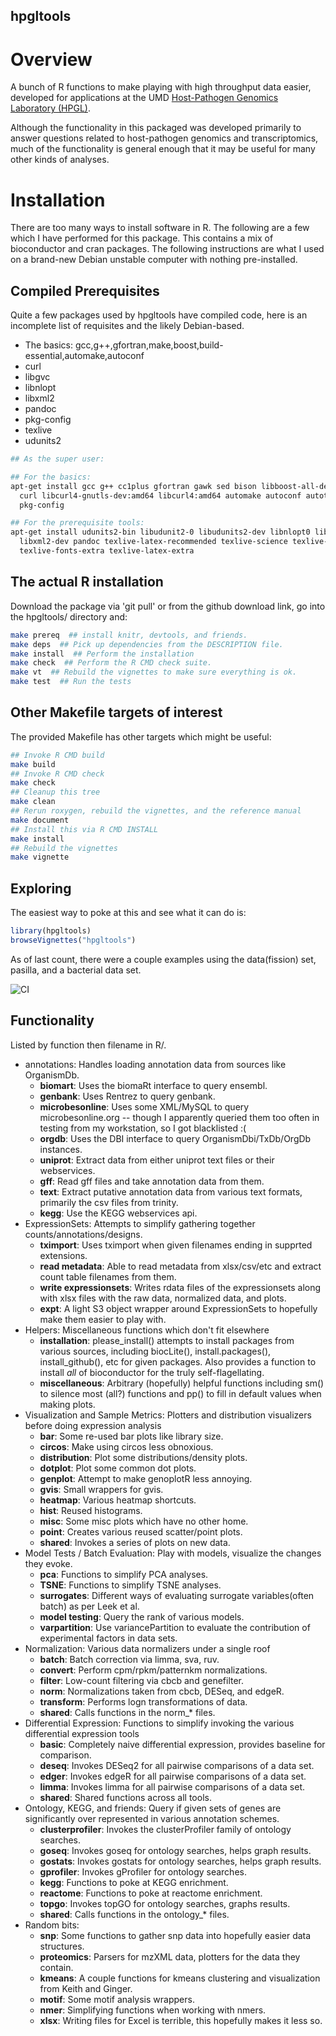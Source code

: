 hpgltools
---------

# Overview

A bunch of R functions to make playing with high throughput data easier,
developed for applications at the UMD
[Host-Pathogen Genomics Laboratory (HPGL)](http://www.najibelsayed.org).

Although the functionality in this packaged was developed primarily to answer
questions related to host-pathogen genomics and transcriptomics, much of the
functionality is general enough that it may be useful for many other kinds of
analyses.

# Installation

There are too many ways to install software in R.  The following are a few which
I have performed for this package.  This contains a mix of bioconductor and cran
packages.  The following instructions are what I used on a brand-new Debian unstable
computer with nothing pre-installed.

## Compiled Prerequisites

Quite a few packages used by hpgltools have compiled code, here is an incomplete list of
requisites and the likely Debian-based.

* The basics: gcc,g++,gfortran,make,boost,build-essential,automake,autoconf
* curl
* libgvc
* libnlopt
* libxml2
* pandoc
* pkg-config
* texlive
* udunits2

```bash
## As the super user:

## For the basics:
apt-get install gcc g++ cc1plus gfortran gawk sed bison libboost-all-dev build-essential \
  curl libcurl4-gnutls-dev:amd64 libcurl4:amd64 automake autoconf autotools-dev \
  pkg-config

## For the prerequisite tools:
apt-get install udunits2-bin libudunit2-0 libudunits2-dev libnlopt0 libnlopt-dev \
  libxml2-dev pandoc texlive-latex-recommended texlive-science texlive-extra-utils \
  texlive-fonts-extra texlive-latex-extra
```

## The actual R installation

Download the package via 'git pull' or from the github download link, go
into the hpgltools/ directory and:

```bash
make prereq  ## install knitr, devtools, and friends.
make deps  ## Pick up dependencies from the DESCRIPTION file.
make install  ## Perform the installation
make check  ## Perform the R CMD check suite.
make vt  ## Rebuild the vignettes to make sure everything is ok.
make test  ## Run the tests
```

## Other Makefile targets of interest

The provided Makefile has other targets which might be useful:

```bash
## Invoke R CMD build
make build
## Invoke R CMD check
make check
## Cleanup this tree
make clean
## Rerun roxygen, rebuild the vignettes, and the reference manual
make document
## Install this via R CMD INSTALL
make install
## Rebuild the vignettes
make vignette
```

## Exploring

The easiest way to poke at this and see what it can do is:

```r
library(hpgltools)
browseVignettes("hpgltools")
```

As of last count, there were a couple examples using the data(fission)
set, pasilla, and a bacterial data set.

![CI](https://github.com/abelew/hpgltools/workflows/CI/badge.svg)

## Functionality

Listed by function then filename in R/.

* annotations: Handles loading annotation data from sources like OrganismDb.
    - **biomart**:  Uses the biomaRt interface to query ensembl.
    - **genbank**:  Uses Rentrez to query genbank.
    - **microbesonline**:  Uses some XML/MySQL to query microbesonline.org --
      though I apparently queried them too often in testing from my workstation,
      so I got blacklisted :(
    - **orgdb**:  Uses the DBI interface to query OrganismDbi/TxDb/OrgDb
      instances.
    - **uniprot**:  Extract data from either uniprot text files or their
      webservices.
    - **gff**: Read gff files and take annotation data from them.
    - **text**: Extract putative annotation data from various text formats,
      primarily the csv files from trinity.
    - **kegg**: Use the KEGG webservices api.
* ExpressionSets:  Attempts to simplify gathering together
  counts/annotations/designs.
    - **tximport**:  Uses tximport when given filenames ending in supprted extensions.
    - **read metadata**:  Able to read metadata from xlsx/csv/etc and extract
      count table filenames from them.
    - **write expressionsets**:  Writes rdata files of the expressionsets along
      with xlsx files with the raw data, normalized data, and plots.
    - **expt**:  A light S3 object wrapper around ExpressionSets to hopefully make them easier to play with.
* Helpers:  Miscellaneous functions which don't fit elsewhere
    - **installation**:  please_install() attempts to install packages from
      various sources, including biocLite(), install.packages(), install_github(), etc for
      given packages.  Also provides a function to install _all_ of bioconductor
      for the truly self-flagellating.
    - **miscellaneous**:  Arbitrary (hopefully) helpful functions including sm()
      to silence most (all?) functions and pp() to fill in default values when
      making plots.
* Visualization and Sample Metrics:  Plotters and distribution visualizers before doing expression analysis
    - **bar**: Some re-used bar plots like library size.
    - **circos**: Make using circos less obnoxious.
    - **distribution**: Plot some distributions/density plots.
    - **dotplot**: Plot some common dot plots.
    - **genplot**: Attempt to make genoplotR less annoying.
    - **gvis**: Small wrappers for gvis.
    - **heatmap**: Various heatmap shortcuts.
    - **hist**: Reused histograms.
    - **misc**: Some misc plots which have no other home.
    - **point**: Creates various reused scatter/point plots.
    - **shared**: Invokes a series of plots on new data.
* Model Tests / Batch Evaluation:  Play with models, visualize the changes they evoke.
    - **pca**: Functions to simplify PCA analyses.
    - **TSNE**: Functions to simplify TSNE analyses.
    - **surrogates**: Different ways of evaluating surrogate variables(often batch) as per Leek et al.
    - **model testing**: Query the rank of various models.
    - **varpartition**: Use variancePartition to evaluate the contribution of experimental factors in data sets.
* Normalization:  Various data normalizers under a single roof
    - **batch**: Batch correction via limma, sva, ruv.
    - **convert**: Perform cpm/rpkm/patternkm normalizations.
    - **filter**: Low-count filtering via cbcb and genefilter.
    - **norm**: Normalizations taken from cbcb, DESeq, and edgeR.
    - **transform**: Performs logn transformations of data.
    - **shared**: Calls functions in the norm_* files.
* Differential Expression:  Functions to simplify invoking the various differential expression tools
    - **basic**: Completely naive differential expression, provides baseline for comparison.
    - **deseq**: Invokes DESeq2 for all pairwise comparisons of a data set.
    - **edger**: Invokes edgeR for all pairwise comparisons of a data set.
    - **limma**: Invokes limma for all pairwise comparisons of a data set.
    - **shared**: Shared functions across all tools.
* Ontology, KEGG, and friends:  Query if given sets of genes are significantly over represented in various annotation schemes.
    - **clusterprofiler**: Invokes the clusterProfiler family of ontology searches.
    - **goseq**: Invokes goseq for ontology searches, helps graph results.
    - **gostats**: Invokes gostats for ontology searches, helps graph results.
    - **gprofiler**: Invokes gProfiler for ontology searches.
    - **kegg**: Functions to poke at KEGG enrichment.
    - **reactome**: Functions to poke at reactome enrichment.
    - **topgo**: Invokes topGO for ontology searches, graphs results.
    - **shared**: Calls functions in the ontology_* files.
* Random bits:
    - **snp**: Some functions to gather snp data into hopefully easier data
               structures.
    - **proteomics**: Parsers for mzXML data, plotters for the data they contain.
    - **kmeans**: A couple functions for kmeans clustering and visualization from Keith and Ginger.
    - **motif**: Some motif analysis wrappers.
    - **nmer**: Simplifying functions when working with nmers.
    - **xlsx**: Writing files for Excel is terrible, this hopefully makes it less so.
